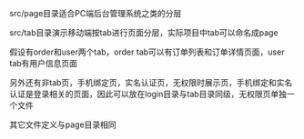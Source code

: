 src/page目录适合PC端后台管理系统之类的分层

src/tab目录演示移动端按tab进行页面分层，实际项目中tab可以命名成page

假设有order和user两个tab，order tab可以有订单列表和订单详情页面，user tab有用户信息页面

另外还有非tab页，手机绑定页，实名认证页，无权限时展示页，手机绑定和实名认证是登录相关的页面，因此可以放在login目录与tab目录同级，无权限页单独一个文件

其它文件定义与page目录相同